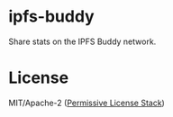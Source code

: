 ipfs-buddy
==========

Share stats on the IPFS Buddy network.

# License

MIT/Apache-2 ([Permissive License Stack](https://protocol.ai/blog/announcing-the-permissive-license-stack/))

